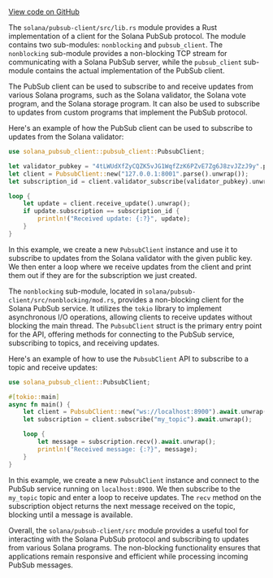 
[View code on GitHub](https://github.com/solana-labs/solana/tree/master/na/pubsub-client/src)

The `solana/pubsub-client/src/lib.rs` module provides a Rust implementation of a client for the Solana PubSub protocol. The module contains two sub-modules: `nonblocking` and `pubsub_client`. The `nonblocking` sub-module provides a non-blocking TCP stream for communicating with a Solana PubSub server, while the `pubsub_client` sub-module contains the actual implementation of the PubSub client.

The PubSub client can be used to subscribe to and receive updates from various Solana programs, such as the Solana validator, the Solana vote program, and the Solana storage program. It can also be used to subscribe to updates from custom programs that implement the PubSub protocol.

Here's an example of how the PubSub client can be used to subscribe to updates from the Solana validator:

```rust
use solana_pubsub_client::pubsub_client::PubsubClient;

let validator_pubkey = "4tLWUdXfZyCQZK5vJG1WqfZzK6PZvE7Zg6J8zvJZzJ9y".parse().unwrap();
let client = PubsubClient::new("127.0.0.1:8001".parse().unwrap());
let subscription_id = client.validator_subscribe(validator_pubkey).unwrap();

loop {
    let update = client.receive_update().unwrap();
    if update.subscription == subscription_id {
        println!("Received update: {:?}", update);
    }
}
```

In this example, we create a new `PubsubClient` instance and use it to subscribe to updates from the Solana validator with the given public key. We then enter a loop where we receive updates from the client and print them out if they are for the subscription we just created.

The `nonblocking` sub-module, located in `solana/pubsub-client/src/nonblocking/mod.rs`, provides a non-blocking client for the Solana PubSub service. It utilizes the `tokio` library to implement asynchronous I/O operations, allowing clients to receive updates without blocking the main thread. The `PubsubClient` struct is the primary entry point for the API, offering methods for connecting to the PubSub service, subscribing to topics, and receiving updates.

Here's an example of how to use the `PubsubClient` API to subscribe to a topic and receive updates:

```rust
use solana_pubsub_client::PubsubClient;

#[tokio::main]
async fn main() {
    let client = PubsubClient::new("ws://localhost:8900").await.unwrap();
    let subscription = client.subscribe("my_topic").await.unwrap();

    loop {
        let message = subscription.recv().await.unwrap();
        println!("Received message: {:?}", message);
    }
}
```

In this example, we create a new `PubsubClient` instance and connect to the PubSub service running on `localhost:8900`. We then subscribe to the `my_topic` topic and enter a loop to receive updates. The `recv` method on the subscription object returns the next message received on the topic, blocking until a message is available.

Overall, the `solana/pubsub-client/src` module provides a useful tool for interacting with the Solana PubSub protocol and subscribing to updates from various Solana programs. The non-blocking functionality ensures that applications remain responsive and efficient while processing incoming PubSub messages.